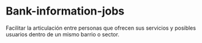 # Bank-information-jobs
Facilitar la articulación entre personas que ofrecen sus servicios y posibles usuarios dentro de un mismo barrio o sector.
